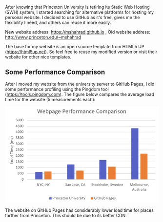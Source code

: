 After knowing that Princeton University is retiring its Static Web Hosting (SWH) system, I started searching for alternative platforms for hosting my personal website. I decided to use GitHub as it's free, gives me the flexibility I need, and others can reuse it more easily.

New website address: https://mshahrad.github.io , Old website address: http://www.princeton.edu/~mshahrad

The base for my website is an open source template from HTML5 UP (https://html5up.net). So feel free to reuse my modified version or visit their website for other nice templates.


## Some Performance Comparison 

After I moved my website from the university server to GitHub Pages, I did some performance profiling using the Pingdom tool (https://tools.pingdom.com). The figure below compares the average load time for the website (5 measurements each):

![Alt text](performance_comparison.png?raw=true "Title")

The website on GitHub Pages has considerably lower load time for places farther from Princeton. This should be due to its better CDN. 